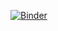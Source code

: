 [![Binder](https://mybinder.org/badge_logo.svg)](https://mybinder.org/v2/gh/gabrielnunes486/3ECA-IA/master)

